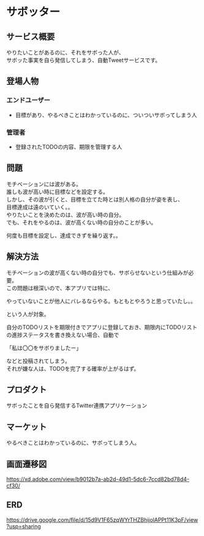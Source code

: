 # サボッター

## サービス概要
やりたいことがあるのに、それをサボった人が、  
サボッた事実を自ら発信してしまう、自動Tweetサービスです。

## 登場人物
### エンドユーザー
- 目標があり、やるべきことはわかっているのに、ついついサボってしまう人
### 管理者
- 登録されたTODOの内容、期限を管理する人

## 問題
モチベーションには波がある。  
誰しも波が高い時に目標などを設定する。  
しかし、その波が引くと、目標を立てた時とは別人格の自分が姿を表し、  
目標達成は遠のいていく。。  
やりたいことを決めたのは、波が高い時の自分。  
でも、それをやるのは、波が高くない時の自分のことが多い。  

何度も目標を設定し、達成できずを繰り返す。。

## 解決方法
モチベーションの波が高くない時の自分でも、サボらせないという仕組みが必要。  
この問題は根深いので、本アプリでは特に、  

やっていないことが他人にバレるならやる。もともとやろうと思っていたし。。
  
という人が対象。  
  
自分のTODOリストを期限付きでアプリに登録しておき、期限内にTODOリストの進捗ステータスを書き換えない場合、自動で  

「私は〇〇をサボりましたー」  

などと投稿されてしまう。  
それが嫌な人は、TODOを完了する確率が上がるはず。

## プロダクト
サボったことを自ら発信するTwitter連携アプリケーション

## マーケット
やるべきことはわかっているのに、サボってしまう人。

## 画面遷移図
https://xd.adobe.com/view/b9012b7a-ab2d-49d1-5dc6-7ccd82bd78d4-cf30/

## ERD
https://drive.google.com/file/d/15d9V1F65zqWYrTHZBhijolAPPt11K3pF/view?usp=sharing
